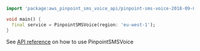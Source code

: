 ```dart
import 'package:aws_pinpoint_sms_voice_api/pinpoint-sms-voice-2018-09-05.dart';

void main() {
  final service = PinpointSMSVoice(region: 'eu-west-1');
}
```

See [API reference](https://pub.dev/documentation/aws_pinpoint_sms_voice_api/latest/pinpoint-sms-voice-2018-09-05/PinpointSMSVoice-class.html) on how to use PinpointSMSVoice
